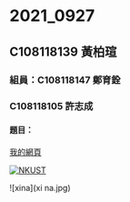 # 2021_0927

## C108118139 黃柏瑄

### 組員：C108118147 鄭育銓
###      C108118105 許志成

#### 題目：

[我的網頁]()

[![NKUST](https://www.nkust.edu.tw/var/file/0/1000/img/513/182513897.png "高科大")](https://www.nkust.edu.tw/)

![xina](xi na.jpg)
